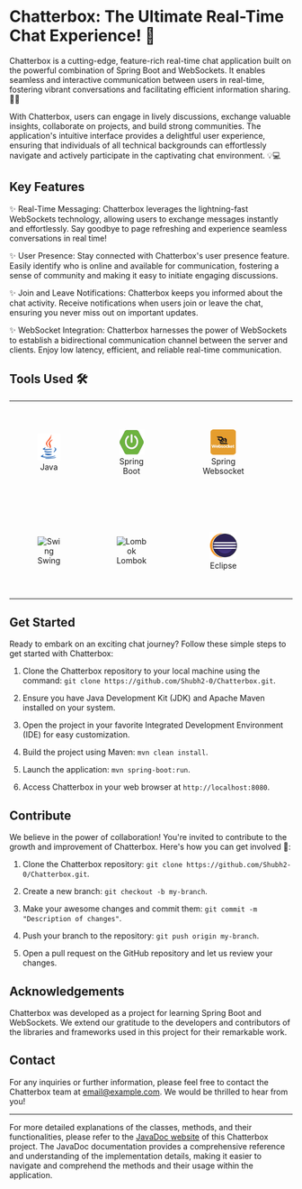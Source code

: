 # Chatterbox: The Ultimate Real-Time Chat Experience! 🌟

Chatterbox is a cutting-edge, feature-rich real-time chat application built on the powerful combination of Spring Boot and WebSockets. It enables seamless and interactive communication between users in real-time, fostering vibrant conversations and facilitating efficient information sharing. 💬🚀

With Chatterbox, users can engage in lively discussions, exchange valuable insights, collaborate on projects, and build strong communities. The application's intuitive interface provides a delightful user experience, ensuring that individuals of all technical backgrounds can effortlessly navigate and actively participate in the captivating chat environment. 💡💻

## Key Features

✨ Real-Time Messaging: Chatterbox leverages the lightning-fast WebSockets technology, allowing users to exchange messages instantly and effortlessly. Say goodbye to page refreshing and experience seamless conversations in real time!

✨ User Presence: Stay connected with Chatterbox's user presence feature. Easily identify who is online and available for communication, fostering a sense of community and making it easy to initiate engaging discussions.

✨ Join and Leave Notifications: Chatterbox keeps you informed about the chat activity. Receive notifications when users join or leave the chat, ensuring you never miss out on important updates.

✨ WebSocket Integration: Chatterbox harnesses the power of WebSockets to establish a bidirectional communication channel between the server and clients. Enjoy low latency, efficient, and reliable real-time communication.

## Tools Used 🛠️

<table align="center">
  <tr>
    <td align="center" width="100" style="padding: 50px;">
      <img src="Images/java.png" width="48" height="48" alt="Java" />
      <br>Java 
    </td>
    <td align="center" width="100" style="padding: 50px;">
      <img src="Images/springb.png" width="45" height="45" alt="Spring Boot" />
      <br>Spring Boot
    </td>
    <td align="center" width="100" style="padding: 50px;">
      <img src="Images/WebSocket.png" width="45" height="45" alt="Spring Websocket" />
      <br>Spring Websocket
    </td>
    <td align="center" width="100" style="padding: 50px;">
      <img src="Images/maven.png" width="48" height="48" alt="Maven" />
      <br>Maven
    </td>    
    <td align="center" width="100" style="padding: 50px;">
      <img src="Images/jdbc.png" width="48" height="48" alt="JDBC" />
      <br>JDBC
    </td>
  </tr>
  <tr>
    <td align="center" width="100" style="padding: 50px;">
      <img src="Images/swing.png" width="48" height="48" alt="Swing" />
      <br>Swing
    </td>
    <td align="center" width="100" style="padding: 50px;">
      <img src="Images/lombok.png" width="48" height="48" alt="Lombok" />
      <br>Lombok
    </td>
    <td align="center" width="100" style="padding: 50px;">
      <img src="Images/eclipse.png" width="48" height="48" alt="Eclipse" />
      <br>Eclipse
    </td>
    <td align="center" width="100" style="padding: 50px;">
      <img src="Images/github.png" width="48" height="48" alt="GitHub" />
      <br>GitHub
    </td> 
  </tr>
</table>






## Get Started

Ready to embark on an exciting chat journey? Follow these simple steps to get started with Chatterbox:

1. Clone the Chatterbox repository to your local machine using the command: `git clone https://github.com/Shubh2-0/Chatterbox.git`.

2. Ensure you have Java Development Kit (JDK) and Apache Maven installed on your system.

3. Open the project in your favorite Integrated Development Environment (IDE) for easy customization.

4. Build the project using Maven: `mvn clean install`.

5. Launch the application: `mvn spring-boot:run`.

6. Access Chatterbox in your web browser at `http://localhost:8080`.

## Contribute

We believe in the power of collaboration! You're invited to contribute to the growth and improvement of Chatterbox. Here's how you can get involved 🤗:

1. Clone the Chatterbox repository: `git clone https://github.com/Shubh2-0/Chatterbox.git`.

2. Create a new branch: `git checkout -b my-branch`.

3. Make your awesome changes and commit them: `git commit -m "Description of changes"`.

4. Push your branch to the repository: `git push origin my-branch`.

5. Open a pull request on the GitHub repository and let us review your changes.


## Acknowledgements

Chatterbox was developed as a project for learning Spring Boot and WebSockets. We extend our gratitude to the developers and contributors of the libraries and frameworks used in this project for their remarkable work.

## Contact

For any inquiries or further information, please feel free to contact the Chatterbox team at [email@example.com](mailto:email@example.com). We would be thrilled to hear from you!

---

For more detailed explanations of the classes, methods, and their functionalities, please refer to the [JavaDoc website](https://example.com/javadoc) of this Chatterbox project. The JavaDoc documentation provides a comprehensive reference and understanding of the implementation details, making it easier to navigate and comprehend the methods and their usage within the application.
